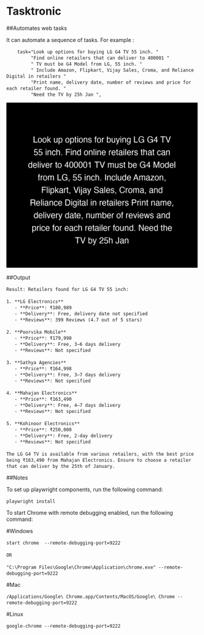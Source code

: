 # Tasktronic
##Automates web tasks

It can automate a sequence of tasks. For example : 

        task="Look up options for buying LG G4 TV 55 inch. "
             "Find online retailers that can deliver to 400001 "
             " TV must be G4 Model from LG, 55 inch. "
             " Include Amazon, Flipkart, Vijay Sales, Croma, and Reliance Digital in retailers "
             "Print name, delivery date, number of reviews and price for each retailer found. "
             "Need the TV by 25h Jan ",


![Sample Run](docs/images/agent_history.gif)

##Output
```
Result: Retailers found for LG G4 TV 55 inch:

1. **LG Electronics**
   - **Price**: ₹180,989
   - **Delivery**: Free, delivery date not specified
   - **Reviews**: 399 Reviews (4.7 out of 5 stars)

2. **Poorvika Mobile**
   - **Price**: ₹179,990
   - **Delivery**: Free, 3–6 days delivery
   - **Reviews**: Not specified

3. **Sathya Agencies**
   - **Price**: ₹164,998
   - **Delivery**: Free, 3–7 days delivery
   - **Reviews**: Not specified

4. **Mahajan Electronics**
   - **Price**: ₹163,490
   - **Delivery**: Free, 4–7 days delivery
   - **Reviews**: Not specified

5. **Kohinoor Electronics**
   - **Price**: ₹250,000
   - **Delivery**: Free, 2-day delivery
   - **Reviews**: Not specified

The LG G4 TV is available from various retailers, with the best price being ₹163,490 from Mahajan Electronics. Ensure to choose a retailer that can deliver by the 25th of January.
```

##Notes 

To set up playwright components, run the following command:

```
playwright install    
```

To start Chrome with remote debugging enabled, run the following command:

#Windows
```
start chrome  --remote-debugging-port=9222

OR

"C:\Program Files\Google\Chrome\Application\chrome.exe" --remote-debugging-port=9222
```
#Mac
```
/Applications/Google\ Chrome.app/Contents/MacOS/Google\ Chrome --remote-debugging-port=9222
```

#Linux
```
google-chrome --remote-debugging-port=9222
```
